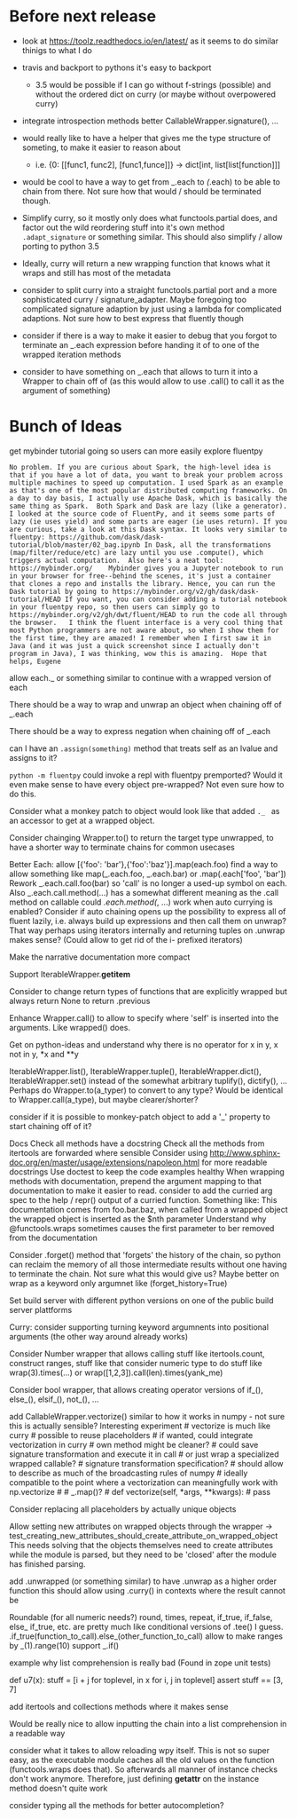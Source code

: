 # Before next release

* look at https://toolz.readthedocs.io/en/latest/ as it seems to do similar thinigs to what I do
* travis and backport to pythons it's easy to backport
    * 3.5 would be possible if I can go without f-strings (possible) and without the ordered dict on curry (or maybe without overpowered curry)

* integrate introspection methods better CallableWrapper.signature(), ...
* would really like to have a helper that gives me the type structure of someting, to make it easier to reason about
    * i.e. {0: [[func1, func2], [func1,funce]]} -> dict[int, list[list[function]]]

* would be cool to have a way to get from _.each to _(_.each) to be able to chain from there. Not sure how that would / should be terminated though.
* Simplify curry, so it mostly only does what functools.partial does, and factor out the wild reordering stuff into it's own method `.adapt_signature` or something similar. This should also simplify / allow porting to python 3.5
* Ideally, curry will return a new wrapping function that knows what it wraps and still has most of the metadata
* consider to split curry into a straight functools.partial port and a more sophisticated curry / signature_adapter. Maybe foregoing too complicated signature adaption by just using a lambda for complicated adaptions. Not sure how to best express that fluently though

* consider if there is a way to make it easier to debug that you forgot to terminate an _.each expression before handing it of to one of the wrapped iteration methods

* consider to have something on _.each that allows to turn it into a Wrapper to chain off of (as this would allow to use .call() to call it as the argument of something)

# Bunch of Ideas

get mybinder tutorial going so users can more easily explore fluentpy

    No problem. If you are curious about Spark, the high-level idea is that if you have a lot of data, you want to break your problem across multiple machines to speed up computation. I used Spark as an example as that's one of the most popular distributed computing frameworks. On a day to day basis, I actually use Apache Dask, which is basically the same thing as Spark.  Both Spark and Dask are lazy (like a generator). I looked at the source code of FluentPy, and it seems some parts of lazy (ie uses yield) and some parts are eager (ie uses return). If you are curious, take a look at this Dask syntax. It looks very similar to fluentpy: https://github.com/dask/dask-tutorial/blob/master/02_bag.ipynb In Dask, all the transformations (map/filter/reduce/etc) are lazy until you use .compute(), which triggers actual computation.  Also here's a neat tool: https://mybinder.org/    Mybinder gives you a Jupyter notebook to run in your browser for free--behind the scenes, it's just a container that clones a repo and installs the library. Hence, you can run the Dask tutorial by going to https://mybinder.org/v2/gh/dask/dask-tutorial/HEAD If you want, you can consider adding a tutorial notebook in your fluentpy repo, so then users can simply go to https://mybinder.org/v2/gh/dwt/fluent/HEAD to run the code all through the browser.   I think the fluent interface is a very cool thing that most Python programmers are not aware about, so when I show them for the first time, they are amazed! I remember when I first saw it in Java (and it was just a quick screenshot since I actually don't program in Java), I was thinking, wow this is amazing.  Hope that helps, Eugene

allow each._ or something similar to continue with a wrapped version of each

There should be a way to wrap and unwrap an object when chaining off of _.each

There should be a way to express negation when chaining off of _.each

can I have an `.assign(something)` method that treats self as an lvalue and assigns to it?

`python -m fluentpy` could invoke a repl with fluentpy premported?
Would it even make sense to have every object pre-wrapped? Not even sure how to do this.

Consider what a monkey patch to object would look like that added `._ ` as an accessor to get at a wrapped object.

Consider chainging Wrapper.to() to return the target type unwrapped, to have a shorter way to terminate chains for common usecases

Better Each:
    allow [{'foo': 'bar'},{'foo':'baz'}].map(each.foo)
    find a way to allow something like map(_.each.foo, _.each.bar) or .map(.each['foo', 'bar'])
    Rework _.each.call.foo(bar) so 'call' is no longer a used-up symbol on each.
    Also _.each.call.method(...) has a somewhat different meaning as the .call method on callable
    could _.each.method(_, ...) work when auto currying is enabled?
    Consider if auto chaining opens up the possibility to express all of fluent lazily, i.e. always build up expressions and then call them on unwrap? That way perhaps using iterators internally and returning tuples on .unwrap makes sense? (Could allow to get rid of the i- prefixed iterators)

Make the narrative documentation more compact

Support IterableWrapper.__getitem__

Consider to change return types of functions that are explicitly wrapped but always return None to return .previous

Enhance Wrapper.call() to allow to specify where 'self' is inserted into the arguments. Like wrapped() does.

Get on python-ideas and understand why there is no operator for x in y, x not in y, *x and **y

IterableWrapper.list(), IterableWrapper.tuple(), IterableWrapper.dict(), IterableWrapper.set() instead of the somewhat arbitrary tuplify(), dictify(), … Perhaps do Wrapper.to(a_typer) to convert to any type? Would be identical to Wrapper.call(a_type), but maybe clearer/shorter?

consider if it is possible to monkey-patch object to add a '_' property to start chaining off of it?

Docs
    Check all methods have a docstring
    Check all the methods from itertools are forwarded where sensible
    Consider using http://www.sphinx-doc.org/en/master/usage/extensions/napoleon.html for more readable docstrings
    Use doctest to keep the code examples healthy
    When wrapping methods with documentation, prepend the argument mapping to that documentation to make it easier to read.
    consider to add the curried arg spec to the help / repr() output of a curried function.
        Something like: This documentation comes from foo.bar.baz, when called from a wrapped object the wrapped object 
        is inserted as the $nth parameter
    Understand why @functools.wraps sometimes causes the first parameter to ber removed from the documentation

Consider .forget() method that 'forgets' the history of the chain, so python can reclaim the memory of all those intermediate results without one having to terminate the chain. Not sure what this would give us? Maybe better on wrap as a keyword only argumnet like (forget_history=True)

Set build server with different python versions on one of the public build server plattforms

Curry: consider supporting turning keyword argumnents into positional arguments (the other way around already works)

Consider Number wrapper that allows calling stuff like itertools.count, construct ranges, stuff like that
consider numeric type to do stuff like wrap(3).times(...)
    or wrap([1,2,3]).call(len).times(yank_me)

Consider bool wrapper, that allows creating operator versions of if_(), else_(), elsif_(), not_(), ...

add CallableWrapper.vectorize() similar to how it works in numpy - not sure this is actually sensible? Interesting experiment
    # vectorize is much like curry
    # possible to reuse placeholders
    # if wanted, could integrate vectorization in curry
    # own method might be cleaner?
    # could save signature transformation and execute it in call
    # or just wrap a specialized wrapped callable?
    # signature transformation specification?
    # should allow to describe as much of the broadcasting rules of numpy
    # ideally compatible to the point where a vectorization can meaningfully work with np.vectorize
    # 
    # _.map()? 
    # def vectorize(self, *args, **kwargs):
    #     pass

Consider replacing all placeholders by actually unique objects

Allow setting new attributes on wrapped objects through the wrapper -> test_creating_new_attributes_should_create_attribute_on_wrapped_object
This needs solving that the objects themselves need to create attributes while the module is parsed, but they need to be 'closed' after the module has finished parsing.

add .unwrapped (or something similar) to have .unwrap as a higher order function
    this should allow using .curry() in contexts where the result cannot be 

Roundable (for all numeric needs?)
    round, times, repeat, if_true, if_false, else_
if_true, etc. are pretty much like conditional versions of .tee() I guess.
.if_true(function_to_call).else_(other_function_to_call)
allow to make ranges by _(1).range(10)
support _.if()

example why list comprehension is really bad (Found in zope unit tests)

def u7(x):
    stuff = [i + j for toplevel, in x for i, j in toplevel]
    assert stuff == [3, 7]

add itertools and collections methods where it makes sense

Would be really nice to allow inputting the chain into a list comprehension in a readable way

consider what it takes to allow reloading wpy itself. This is not so super easy, as the executable module caches all the old values on the function (functools.wraps does that). So afterwards all manner of instance checks don't work anymore. Therefore, just defining __getattr__ on the instance method doesn't quite work

consider typing all the methods for better autocompletion?
